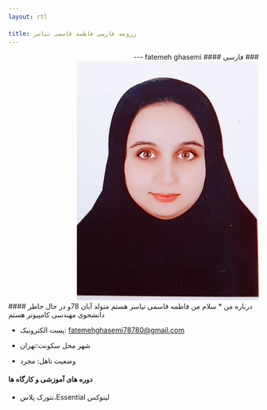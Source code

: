 ```yaml
---
layout: rtl

title: رزومه فارسی فاطمه قاسمی نیاسر 
---
```


<div dir="rtl">
### فارسی
#### fatemeh ghasemi 
---<img src="pic.jpeg">
</div>
#### درباره من 
* سلام من فاطمه قاسمی نیاسر هستم متولد آبان 78و در حال حاظر دانشجوی مهندسی کامپیوتر هستم

* پست الکترونیک: fatemehghasemi78780@gmail.com

* شهر محل سکونت:تهران 

* وضعیت تاهل: مجرد

#### دوره های آموزشی و کارگاه ها

* نتورک پلاس،Essential لینوکس


